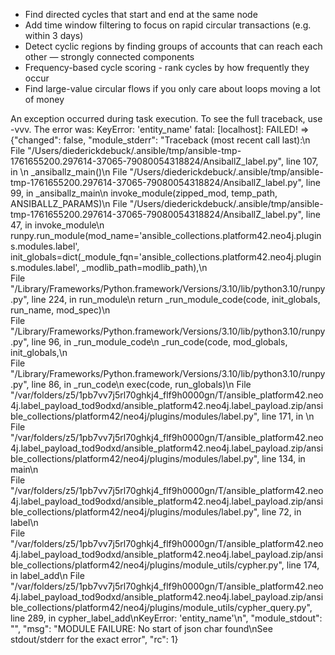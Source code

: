 * Find directed cycles that start and end at the same node
* Add time window filtering to focus on rapid circular transactions (e.g. within 3 days)
* Detect cyclic regions by finding groups of accounts that can reach each other — strongly connected components
* Frequency-based cycle scoring - rank cycles by how frequently they occur
* Find large-value circular flows if you only care about loops moving a lot of money

An exception occurred during task execution. To see the full traceback, use -vvv. The error was: KeyError: 'entity_name'
fatal: [localhost]: FAILED! => {"changed": false, "module_stderr": "Traceback (most recent call last):\n  File \"/Users/diederickdebuck/.ansible/tmp/ansible-tmp-1761655200.297614-37065-79080054318824/AnsiballZ_label.py\", line 107, in <module>\n    _ansiballz_main()\n  File \"/Users/diederickdebuck/.ansible/tmp/ansible-tmp-1761655200.297614-37065-79080054318824/AnsiballZ_label.py\", line 99, in _ansiballz_main\n    invoke_module(zipped_mod, temp_path, ANSIBALLZ_PARAMS)\n  File \"/Users/diederickdebuck/.ansible/tmp/ansible-tmp-1761655200.297614-37065-79080054318824/AnsiballZ_label.py\", line 47, in invoke_module\n    runpy.run_module(mod_name='ansible_collections.platform42.neo4j.plugins.modules.label', init_globals=dict(_module_fqn='ansible_collections.platform42.neo4j.plugins.modules.label', _modlib_path=modlib_path),\n  
File \"/Library/Frameworks/Python.framework/Versions/3.10/lib/python3.10/runpy.py\", line 224, in run_module\n    return _run_module_code(code, init_globals, run_name, mod_spec)\n  
File \"/Library/Frameworks/Python.framework/Versions/3.10/lib/python3.10/runpy.py\", line 96, in _run_module_code\n    _run_code(code, mod_globals, init_globals,\n  
File \"/Library/Frameworks/Python.framework/Versions/3.10/lib/python3.10/runpy.py\", line 86, in _run_code\n    exec(code, run_globals)\n  File \"/var/folders/z5/1pb7vv7j5rl70ghkj4_flf9h0000gn/T/ansible_platform42.neo4j.label_payload_tod9odxd/ansible_platform42.neo4j.label_payload.zip/ansible_collections/platform42/neo4j/plugins/modules/label.py\", line 171, in <module>\n
  File \"/var/folders/z5/1pb7vv7j5rl70ghkj4_flf9h0000gn/T/ansible_platform42.neo4j.label_payload_tod9odxd/ansible_platform42.neo4j.label_payload.zip/ansible_collections/platform42/neo4j/plugins/modules/label.py\", line 134, in main\n  
  File \"/var/folders/z5/1pb7vv7j5rl70ghkj4_flf9h0000gn/T/ansible_platform42.neo4j.label_payload_tod9odxd/ansible_platform42.neo4j.label_payload.zip/ansible_collections/platform42/neo4j/plugins/modules/label.py\", line 72, in label\n  
  File \"/var/folders/z5/1pb7vv7j5rl70ghkj4_flf9h0000gn/T/ansible_platform42.neo4j.label_payload_tod9odxd/ansible_platform42.neo4j.label_payload.zip/ansible_collections/platform42/neo4j/plugins/module_utils/cypher.py\", line 174, in label_add\n
  File \"/var/folders/z5/1pb7vv7j5rl70ghkj4_flf9h0000gn/T/ansible_platform42.neo4j.label_payload_tod9odxd/ansible_platform42.neo4j.label_payload.zip/ansible_collections/platform42/neo4j/plugins/module_utils/cypher_query.py\", line 289, in cypher_label_add\nKeyError: 'entity_name'\n", "module_stdout": "", "msg": "MODULE FAILURE: No start of json char found\nSee stdout/stderr for the exact error", "rc": 1}
